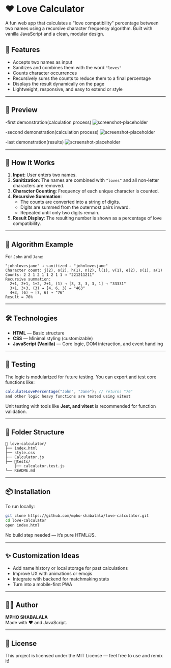 # ❤️ Love Calculator

A fun web app that calculates a "love compatibility" percentage between two names using a recursive character frequency algorithm. Built with vanilla JavaScript and a clean, modular design.

## 🌟 Features

- Accepts two names as input  
- Sanitizes and combines them with the word `"loves"`  
- Counts character occurrences  
- Recursively sums the counts to reduce them to a final percentage  
- Displays the result dynamically on the page  
- Lightweight, responsive, and easy to extend or style

---

## 📸 Preview
-first demonstration(calculation process)
![screenshot-placeholder](./resources/demo_1.png)

-second demonstration(calculation process)
![screenshot-placeholder](./resources/demo_2.png)

-last demonstration(results)
![screenshot-placeholder](./resources/demo_3.png)

---

## 🚀 How It Works

1. **Input**: User enters two names.  
2. **Sanitization**: The names are combined with `"loves"` and all non-letter characters are removed.  
3. **Character Counting**: Frequency of each unique character is counted.  
4. **Recursive Summation**:  
    - The counts are converted into a string of digits.  
    - Digits are summed from the outermost pairs inward.  
    - Repeated until only two digits remain.  
5. **Result Display**: The resulting number is shown as a percentage of love compatibility.

---

## 🧠 Algorithm Example

For `John` and `Jane`:

```
"johnlovesjane" → sanitized → "johnlovesjane"
Character count: j(2), o(2), h(1), n(2), l(1), v(1), e(2), s(1), a(1)
Counts: 2 2 1 2 1 1 2 1 1 → "221211211"
Recursive summation:
  2+1, 2+1, 1+2, 2+1, (1) → [3, 3, 3, 3, 1] → "33331"
  3+1, 3+3, (3) → [4, 6, 3] → "463"
  4+3, (6) → [7, 6] → "76"
Result = 76%
```

---

## 🛠 Technologies

- **HTML** — Basic structure  
- **CSS** — Minimal styling (customizable)  
- **JavaScript (Vanilla)** — Core logic, DOM interaction, and event handling

---

## 🧪 Testing

The logic is modularized for future testing. You can export and test core functions like:

```js
calculateLovePercentage("John", "Jane"); // returns "76"
and other logic heavy functions are tested using vitest
```

Unit testing with tools like **Jest, and vitest** is recommended for function validation.

---

## 🧩 Folder Structure

```
📁 love-calculator/
├── index.html
├── style.css
├── Calculator.js
├── 📁tests/
    ├── calculator.test.js
└── README.md
```

---

## 📦 Installation

To run locally:

```bash
git clone https://github.com/mpho-shabalala/love-calculator.git
cd love-calculator
open index.html
```

No build step needed — it’s pure HTML/JS.

---

## ✨ Customization Ideas

- Add name history or local storage for past calculations  
- Improve UX with animations or emojis  
- Integrate with backend for matchmaking stats  
- Turn into a mobile-first PWA

---

## 🧑‍💻 Author

**MPHO SHABALALA**  
Made with ❤️ and JavaScript.

---

## 📄 License

This project is licensed under the MIT License — feel free to use and remix it!
